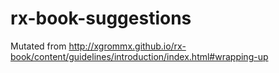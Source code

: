 # rx-book-suggestions
Mutated from http://xgrommx.github.io/rx-book/content/guidelines/introduction/index.html#wrapping-up
